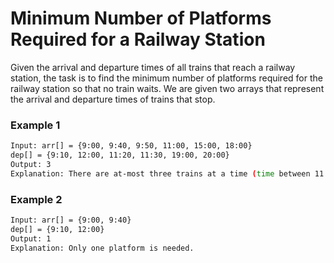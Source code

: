 # Minimum Number of Platforms Required for a Railway Station

Given the arrival and departure times of all trains that reach a railway station, the task is to find the minimum number of platforms required for the railway station so that no train waits. 
We are given two arrays that represent the arrival and departure times of trains that stop.

### Example 1
```sh
Input: arr[] = {9:00, 9:40, 9:50, 11:00, 15:00, 18:00} 
dep[] = {9:10, 12:00, 11:20, 11:30, 19:00, 20:00} 
Output: 3 
Explanation: There are at-most three trains at a time (time between 11:00 to 11:20)
```

### Example 2
```sh
Input: arr[] = {9:00, 9:40} 
dep[] = {9:10, 12:00} 
Output: 1 
Explanation: Only one platform is needed. 
```

